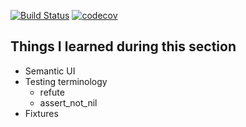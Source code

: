 [![Build Status](https://travis-ci.org/rickydam/udemy-rails-message_me.svg?branch=master)](https://travis-ci.org/rickydam/udemy-rails-message_me)
[![codecov](https://codecov.io/gh/rickydam/udemy-rails-message_me/branch/master/graph/badge.svg)](https://codecov.io/gh/rickydam/udemy-rails-message_me)

## Things I learned during this section

* Semantic UI
* Testing terminology
  * refute
  * assert_not_nil
* Fixtures